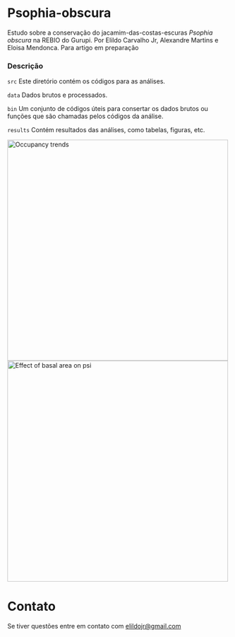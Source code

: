 # Psophia-obscura

Estudo sobre a conservação do jacamim-das-costas-escuras *Psophia obscura* na REBIO do Gurupi.
Por Elildo Carvalho Jr, Alexandre Martins e Eloisa Mendonca.
Para artigo em preparação


### Descrição
```src``` Este diretório contém os códigos para as análises.

```data``` Dados brutos e processados. 

```bin``` Um conjunto de códigos úteis para consertar os dados brutos ou funções que são chamadas pelos códigos da análise.

```results``` Contém resultados das análises, como tabelas, figuras, etc. 


<img src="results/psi_temporal_trends.jpg" title="Occupancy trends" width="500">
<img src="results/basalArea_effect_psi.jpg" title="Effect of basal area on psi" width="500">


# Contato
Se tiver questões entre em contato com <elildojr@gmail.com>
